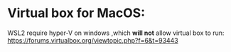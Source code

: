 # Virtual box for MacOS:

WSL2 require hyper-V on windows ,which **will not** allow virtual box to run: https://forums.virtualbox.org/viewtopic.php?f=6&t=93443
